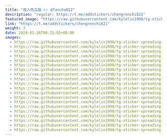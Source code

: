 ```yaml
---
title: "成人吃瓜版 👉 @fancha822"
description: "regular: https://t.me/addstickers/chengrenchi821"
featured_image: "https://raw.githubusercontent.com/kylelin1998/tg-sticker-spreading-worldwide-images/main/img/0d313de7-a40d-4c55-b2be-dbe890cc98d5.jpg"
link: "https://t.me/addstickers/chengrenchi821"
weight: 3
date: 2024-01-26T08:25:02+08:00
images:
  - https://raw.githubusercontent.com/kylelin1998/tg-sticker-spreading-worldwide-images/main/img/0d313de7-a40d-4c55-b2be-dbe890cc98d5.jpg
  - https://raw.githubusercontent.com/kylelin1998/tg-sticker-spreading-worldwide-images/main/img/4a1d6953-27c0-47da-83e8-64d03cab3137.jpg
  - https://raw.githubusercontent.com/kylelin1998/tg-sticker-spreading-worldwide-images/main/img/1e83022d-ede5-43bd-912c-00c1060b8654.jpg
  - https://raw.githubusercontent.com/kylelin1998/tg-sticker-spreading-worldwide-images/main/img/e5ae8554-d0da-490e-a739-b2ba7b417b59.jpg
  - https://raw.githubusercontent.com/kylelin1998/tg-sticker-spreading-worldwide-images/main/img/fc6ae67e-1e13-4bb1-a6e1-21fb2b62ef57.jpg
  - https://raw.githubusercontent.com/kylelin1998/tg-sticker-spreading-worldwide-images/main/img/39fc6873-4031-45a9-9694-b992ca087180.jpg
  - https://raw.githubusercontent.com/kylelin1998/tg-sticker-spreading-worldwide-images/main/img/acbab39c-60c4-4987-a461-f86248d3dba7.jpg
  - https://raw.githubusercontent.com/kylelin1998/tg-sticker-spreading-worldwide-images/main/img/12e5bcad-df26-494c-93f4-81d766396df1.jpg
  - https://raw.githubusercontent.com/kylelin1998/tg-sticker-spreading-worldwide-images/main/img/c6094d93-af48-4860-8834-3c8bc7ceb5b2.jpg
  - https://raw.githubusercontent.com/kylelin1998/tg-sticker-spreading-worldwide-images/main/img/9adf7f14-aeb0-4336-b97e-e2be32b3b4e1.jpg
  - https://raw.githubusercontent.com/kylelin1998/tg-sticker-spreading-worldwide-images/main/img/642218dd-83f1-4609-b3b3-22028ca2a60e.jpg
  - https://raw.githubusercontent.com/kylelin1998/tg-sticker-spreading-worldwide-images/main/img/dd9eb10a-f72c-45d6-98a7-65153e2e043b.jpg
  - https://raw.githubusercontent.com/kylelin1998/tg-sticker-spreading-worldwide-images/main/img/e668075a-adc0-442a-b32a-fe4ea008c70c.jpg
  - https://raw.githubusercontent.com/kylelin1998/tg-sticker-spreading-worldwide-images/main/img/5f326e28-ee1e-4c39-87c9-f867e8afb37b.jpg
  - https://raw.githubusercontent.com/kylelin1998/tg-sticker-spreading-worldwide-images/main/img/e0293711-17a9-4956-bab3-c190a03b4d0e.jpg
  - https://raw.githubusercontent.com/kylelin1998/tg-sticker-spreading-worldwide-images/main/img/45f487c1-3fb8-41ec-b8a9-38d6f0ec9c19.jpg
  - https://raw.githubusercontent.com/kylelin1998/tg-sticker-spreading-worldwide-images/main/img/6ee8b0f0-5853-40a5-9757-cf6db556d780.jpg
  - https://raw.githubusercontent.com/kylelin1998/tg-sticker-spreading-worldwide-images/main/img/85c24a71-d689-427d-bee0-f44573403e98.jpg
  - https://raw.githubusercontent.com/kylelin1998/tg-sticker-spreading-worldwide-images/main/img/ac9d306d-d0b6-43d9-af87-8885a13c6a9e.jpg
  - https://raw.githubusercontent.com/kylelin1998/tg-sticker-spreading-worldwide-images/main/img/b49a9806-198a-48b9-ba7d-f4f8f49eff39.jpg
---
```

